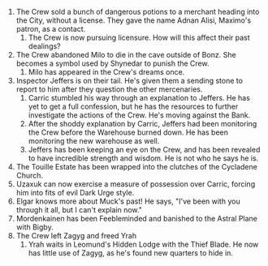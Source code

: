 
1. The Crew sold a bunch of dangerous potions to a merchant heading into the City, without a license. They gave the name Adnan Alisi, Maximo's patron, as a contact.
	1. The Crew is now pursuing licensure. How will this affect their past dealings?
3. The Crew abandoned Milo to die in the cave outside of Bonz. She becomes a symbol used by Shynedar to punish the Crew.
	1. Milo has appeared in the Crew's dreams once.
6. Inspector Jeffers is on their tail. He's given them a sending stone to report to him after they question the other mercenaries.
	1. Carric stumbled his way through an explanation to Jeffers. He has yet to get a full confession, but he has the resources to further investigate the actions of the Crew. He's moving against the Bank.
	2. After the shoddy explanation by Carric, Jeffers had been monitoring the Crew before the Warehouse burned down. He has been monitoring the new warehouse as well.
	3. Jeffers has been keeping an eye on the Crew, and has been revealed to have incredible strength and wisdom. He is not who he says he is.
7. The Touille Estate has been wrapped into the clutches of the Cycladene Church.
8. Uzaxuk can now exercise a measure of possession over Carric, forcing him into fits of evil Dark Urge style.
9. Elgar knows more about Muck's past! He says, "I've been with you through it all, but I can't explain now."
10. Mordenkainen has been Feebleminded and banished to the Astral Plane with Bigby.
11. The Crew left Zagyg and freed Yrah
	1. Yrah waits in Leomund's Hidden Lodge with the Thief Blade. He now has little use of Zagyg, as he's found new quarters to hide in.
